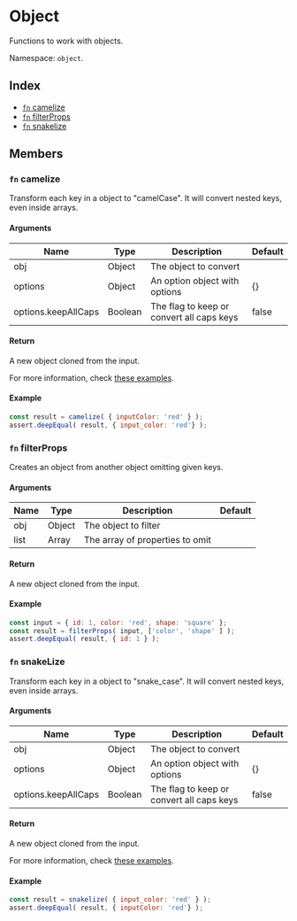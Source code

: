# Object

Functions to work with objects.

Namespace: `object`.

## Index
- [`fn` camelize](#fn-camelize)
- [`fn` filterProps](#fn-filterProps)
- [`fn` snakelize](#fn-snakelize)

## Members

### `fn` camelize

Transform each key in a object to "camelCase". It will convert nested keys, even inside arrays.

#### Arguments

|Name|Type|Description|Default|
|---|---|---|---|
|obj|Object|The object to convert||
|options|Object|An option object with options|{}|
|options.keepAllCaps|Boolean|The flag to keep or convert all caps keys|false|

#### Return

A new object cloned from the input.

For more information, check [these examples](../string/index.md#transformation-chart).

#### Example

```js
const result = camelize( { inputColor: 'red' } );
assert.deepEqual( result, { input_color: 'red'} );
```

### `fn` filterProps

Creates an object from another object omitting given keys.

#### Arguments

|Name|Type|Description|Default|
|---|---|---|---|
|obj|Object|The object to filter||
|list|Array<String>|The array of properties to omit||

#### Return

A new object cloned from the input.

#### Example

```js
const input = { id: 1, color: 'red', shape: 'square' };
const result = filterProps( input, ['color', 'shape' ] );
assert.deepEqual( result, { id: 1 } );
```

### `fn` snakeLize

Transform each key in a object to "snake_case". It will convert nested keys, even inside arrays.

#### Arguments

|Name|Type|Description|Default|
|---|---|---|---|
|obj|Object|The object to convert||
|options|Object|An option object with options|{}|
|options.keepAllCaps|Boolean|The flag to keep or convert all caps keys|false|

#### Return

A new object cloned from the input.

For more information, check [these examples](../string/index.md#transformation-chart-1).

#### Example

```js
const result = snakelize( { input_color: 'red' } );
assert.deepEqual( result, { inputColor: 'red'} );
```
